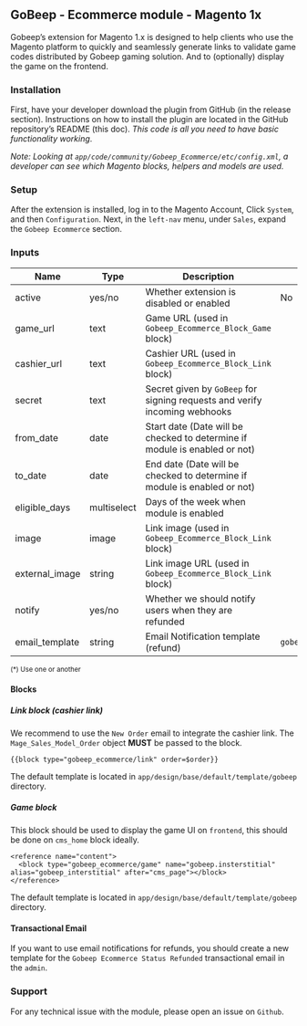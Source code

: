 ## GoBeep - Ecommerce module - Magento 1x

Gobeep’s extension for Magento 1.x is designed to help clients who use the Magento platform to quickly and seamlessly generate links to validate game codes distributed by Gobeep gaming solution.
And to (optionally) display the game on the frontend.

### Installation
First, have your developer download the plugin from GitHub (in the release section). Instructions on how to install the plugin are located in the GitHub repository’s README (this doc). *This code is all you need to have basic functionality working*.

*Note: Looking at `app/code/community/Gobeep_Ecommerce/etc/config.xml`, a developer can see which Magento blocks, helpers and models are used.*

### Setup

After the extension is installed, log in to the Magento Account, Click `System`, and then `Configuration`.
Next, in the `left-nav` menu, under `Sales`, expand the `Gobeep Ecommerce` section.

### Inputs

| Name               | Type             | Description                                                                   |  Default                                | Required |
| ------------------ | ---------------- | ----------------------------------------------------------------------------- | --------------------------------------  | -------- |
| active             | yes/no           | Whether extension is disabled or enabled                                      | No                                      | Yes      |
| game_url           | text             | Game URL (used in `Gobeep_Ecommerce_Block_Game` block)                        |                                         | Yes      |
| cashier_url        | text             | Cashier URL (used in `Gobeep_Ecommerce_Block_Link` block)                     |                                         | Yes      |
| secret             | text             | Secret given by `GoBeep` for signing requests and verify incoming webhooks    |                                         | Yes      |
| from_date          | date             | Start date (Date will be checked to determine if module is enabled or not)    |                                         | No       |
| to_date            | date             | End date (Date will be checked to determine if module is enabled or not)      |                                         | No       |
| eligible_days      | multiselect      | Days of the week when module is enabled                                       |                                         | No       |
| image              | image            | Link image (used in `Gobeep_Ecommerce_Block_Link` block)                      |                                         | Yes*     |
| external_image     | string           | Link image URL (used in `Gobeep_Ecommerce_Block_Link` block)                  |                                         | Yes*     |
| notify             | yes/no           | Whether we should notify users when they are refunded                         |                                         | No       |
| email_template     | string           | Email Notification template (refund)                                          | `gobeep_ecommerce_status_refunded.html` | No       |

<sub>(*) Use one or another</sub>

#### Blocks

##### Link block (cashier link)

We recommend to use the `New Order` email to integrate the cashier link. The `Mage_Sales_Model_Order` object **MUST** be passed to the block.

```{{block type="gobeep_ecommerce/link" order=$order}}```

The default template is located in `app/design/base/default/template/gobeep` directory.

##### Game block

This block should be used to display the game UI on `frontend`, this should be done on `cms_home` block ideally.

```
<reference name="content">
  <block type="gobeep_ecommerce/game" name="gobeep.insterstitial" alias="gobeep_interstitial" after="cms_page"></block>
</reference>
```

The default template is located in `app/design/base/default/template/gobeep` directory.

#### Transactional Email

If you want to use email notifications for refunds, you should create a new template for the `Gobeep Ecommerce Status Refunded` transactional email in the `admin`. 

### Support

For any technical issue with the module, please open an issue on `Github`.

